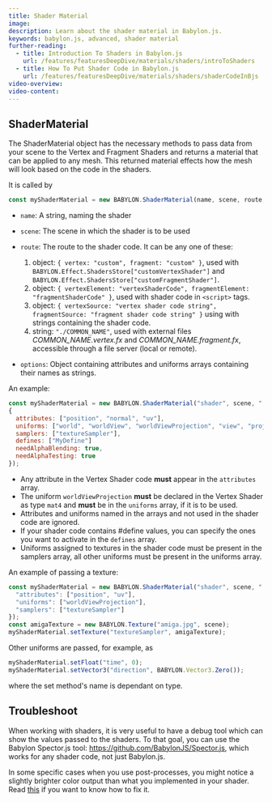 ```yaml
---
title: Shader Material
image:
description: Learn about the shader material in Babylon.js.
keywords: babylon.js, advanced, shader material
further-reading:
  - title: Introduction To Shaders in Babylon.js
    url: /features/featuresDeepDive/materials/shaders/introToShaders
  - title: How To Put Shader Code in Babylon.js
    url: /features/featuresDeepDive/materials/shaders/shaderCodeInBjs
video-overview:
video-content:
---
```


## ShaderMaterial

The ShaderMaterial object has the necessary methods to pass data from your scene to the Vertex and Fragment Shaders and returns a material that can be applied to any mesh. This returned material effects how the mesh will look based on the code in the shaders.

It is called by

```javascript
const myShaderMaterial = new BABYLON.ShaderMaterial(name, scene, route, options);
```

- `name`: A string, naming the shader
- `scene`: The scene in which the shader is to be used
- `route`: The route to the shader code. It can be any one of these:

  1. object: `{ vertex: "custom", fragment: "custom" }`, used with `BABYLON.Effect.ShadersStore["customVertexShader"]` and `BABYLON.Effect.ShadersStore["customFragmentShader"]`.
  2. object: `{ vertexElement: "vertexShaderCode", fragmentElement: "fragmentShaderCode" }`, used with shader code in `<script>` tags.
  3. object: `{ vertexSource: "vertex shader code string", fragmentSource: "fragment shader code string" }` using with strings containing the shader code.
  4. string: `"./COMMON_NAME"`, used with external files _COMMON_NAME.vertex.fx_ and _COMMON_NAME.fragment.fx_, accessible through a file server (local or remote).

- `options`: Object containing attributes and uniforms arrays containing their names as strings.

An example:

```javascript
const myShaderMaterial = new BABYLON.ShaderMaterial("shader", scene, "./COMMON_NAME",
{
  attributes: ["position", "normal", "uv"],
  uniforms: ["world", "worldView", "worldViewProjection", "view", "projection", "time", "direction" ],
  samplers: ["textureSampler"],
  defines: ["MyDefine"]
  needAlphaBlending: true,
  needAlphaTesting: true
});
```

- Any attribute in the Vertex Shader code **must** appear in the `attributes` array.
- The uniform `worldViewProjection` **must** be declared in the Vertex Shader as type `mat4` and **must** be in the `uniforms` array, if it is to be used.
- Attributes and uniforms named in the arrays and not used in the shader code are ignored.
- If your shader code contains #define values, you can specify the ones you want to activate in the `defines` array.
- Uniforms assigned to textures in the shader code must be present in the samplers array, all other uniforms must be present in the uniforms array.

<Playground id="#5T8G3I" title="Simplest Shader Material" description="Most basic example of ShaderMaterial" />

<Playground id="#2TGH43" title="Accessing a shader code file from Github" description="Showing how to refer to shader files stored in a Github repository" />

An example of passing a texture:

```javascript
const myShaderMaterial = new BABYLON.ShaderMaterial("shader", scene, "./COMMON_NAME", {
  "attributes": ["position", "uv"],
  "uniforms": ["worldViewProjection"],
  "samplers": ["textureSampler"]
});
const amigaTexture = new BABYLON.Texture("amiga.jpg", scene);
myShaderMaterial.setTexture("textureSampler", amigaTexture);
```

<Playground id="#D8IDR8" title="Passing a texture sampler to a shader" description="Demonstrating how to pass a texture sampler to a shader" />

Other uniforms are passed, for example, as

```javascript
myShaderMaterial.setFloat("time", 0);
myShaderMaterial.setVector3("direction", BABYLON.Vector3.Zero());
```

where the set method's name is dependant on type.

<Playground id="#5T8G3I#13" title="Passing a Color3 uniform to a shader" description="Demonstrating how to pass a Color3 uniform to a shader" />

## Troubleshoot

When working with shaders, it is very useful to have a debug tool which can show the values passed to the shaders. To that goal, you can use the Babylon Spector.js tool: https://github.com/BabylonJS/Spector.js, which works for any shader code, not just Babylon.js.

In some specific cases when you use post-processes, you might notice a slightly brighter color output than what you implemented in your shader. Read [this](/features/featuresDeepDive/materials/shaders/image_processing) if you want to know how to fix it.
